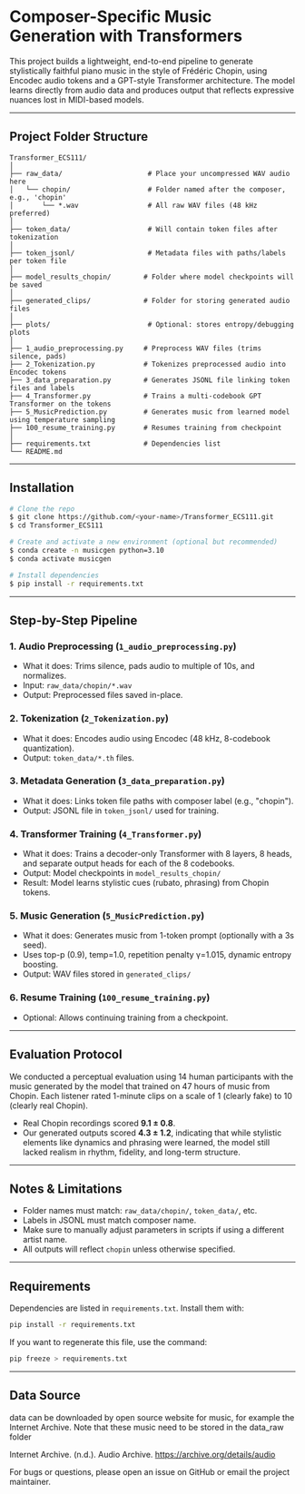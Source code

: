 # Composer-Specific Music Generation with Transformers

This project builds a lightweight, end-to-end pipeline to generate stylistically faithful piano music in the style of Frédéric Chopin, using Encodec audio tokens and a GPT-style Transformer architecture. The model learns directly from audio data and produces output that reflects expressive nuances lost in MIDI-based models.

---

## Project Folder Structure

```
Transformer_ECS111/
│
├── raw_data/                     # Place your uncompressed WAV audio here
│   └── chopin/                   # Folder named after the composer, e.g., 'chopin'
│       └── *.wav                 # All raw WAV files (48 kHz preferred)
│
├── token_data/                   # Will contain token files after tokenization
│
├── token_jsonl/                  # Metadata files with paths/labels per token file
│
├── model_results_chopin/        # Folder where model checkpoints will be saved
│
├── generated_clips/             # Folder for storing generated audio files
│
├── plots/                        # Optional: stores entropy/debugging plots
│
├── 1_audio_preprocessing.py     # Preprocess WAV files (trims silence, pads)
├── 2_Tokenization.py            # Tokenizes preprocessed audio into Encodec tokens
├── 3_data_preparation.py        # Generates JSONL file linking token files and labels
├── 4_Transformer.py             # Trains a multi-codebook GPT Transformer on the tokens
├── 5_MusicPrediction.py         # Generates music from learned model using temperature sampling
├── 100_resume_training.py       # Resumes training from checkpoint
│
├── requirements.txt             # Dependencies list
└── README.md
```

---

## Installation

```bash
# Clone the repo
$ git clone https://github.com/<your-name>/Transformer_ECS111.git
$ cd Transformer_ECS111

# Create and activate a new environment (optional but recommended)
$ conda create -n musicgen python=3.10
$ conda activate musicgen

# Install dependencies
$ pip install -r requirements.txt
```

---

## Step-by-Step Pipeline

### 1. Audio Preprocessing (`1_audio_preprocessing.py`)

* What it does: Trims silence, pads audio to multiple of 10s, and normalizes.
* Input: `raw_data/chopin/*.wav`
* Output: Preprocessed files saved in-place.

### 2. Tokenization (`2_Tokenization.py`)

* What it does: Encodes audio using Encodec (48 kHz, 8-codebook quantization).
* Output: `token_data/*.th` files.

### 3. Metadata Generation (`3_data_preparation.py`)

* What it does: Links token file paths with composer label (e.g., "chopin").
* Output: JSONL file in `token_jsonl/` used for training.

### 4. Transformer Training (`4_Transformer.py`)

* What it does: Trains a decoder-only Transformer with 8 layers, 8 heads, and separate output heads for each of the 8 codebooks.
* Output: Model checkpoints in `model_results_chopin/`
* Result: Model learns stylistic cues (rubato, phrasing) from Chopin tokens.

### 5. Music Generation (`5_MusicPrediction.py`)

* What it does: Generates music from 1-token prompt (optionally with a 3s seed).
* Uses top-p (0.9), temp=1.0, repetition penalty γ=1.015, dynamic entropy boosting.
* Output: WAV files stored in `generated_clips/`

### 6. Resume Training (`100_resume_training.py`)

* Optional: Allows continuing training from a checkpoint.

---

## Evaluation Protocol

We conducted a perceptual evaluation using 14 human participants with the music generated by the model that trained on 47 hours of music from Chopin. Each listener rated 1-minute clips on a scale of 1 (clearly fake) to 10 (clearly real Chopin).

* Real Chopin recordings scored **9.1 ± 0.8**.
* Our generated outputs scored **4.3 ± 1.2**, indicating that while stylistic elements like dynamics and phrasing were learned, the model still lacked realism in rhythm, fidelity, and long-term structure.

---

## Notes & Limitations

* Folder names must match: `raw_data/chopin/`, `token_data/`, etc.
* Labels in JSONL must match composer name.
* Make sure to manually adjust parameters in scripts if using a different artist name.
* All outputs will reflect `chopin` unless otherwise specified.

---

## Requirements

Dependencies are listed in `requirements.txt`. Install them with:

```bash
pip install -r requirements.txt
```

If you want to regenerate this file, use the command:

```bash
pip freeze > requirements.txt
```

---

## Data Source

data can be downloaded by open source website for music, for example the Internet Archive. Note that these music need to be stored in the data_raw folder

Internet Archive. (n.d.). Audio Archive. https://archive.org/details/audio 

For bugs or questions, please open an issue on GitHub or email the project maintainer.
